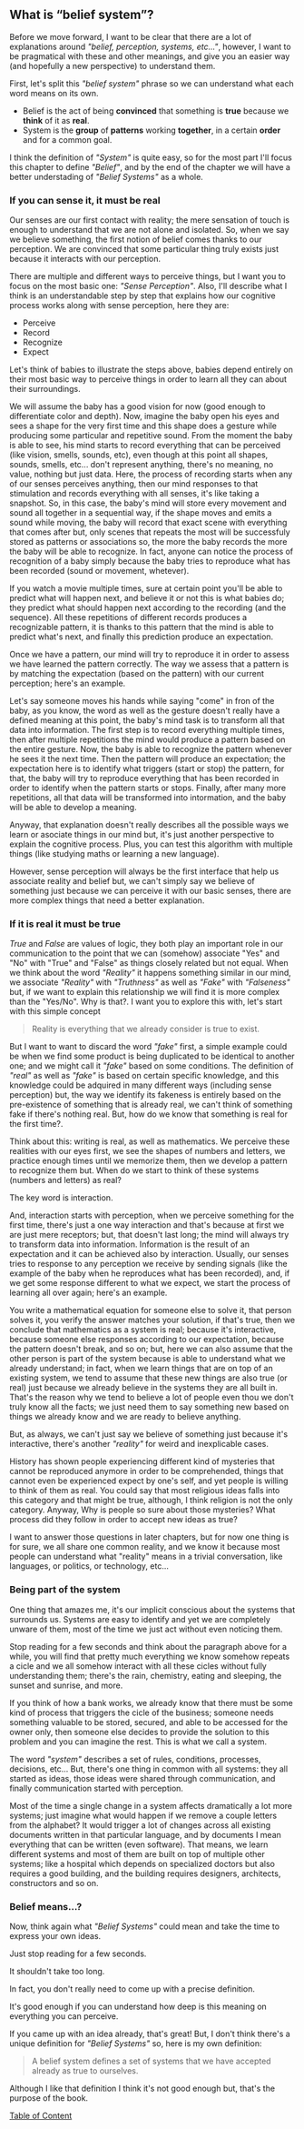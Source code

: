 ## What is “belief system”?

Before we move forward, I want to be clear that there are a lot of explanations around _"belief, perception, systems, etc..."_, however, I want to be pragmatical with these and other meanings, and give you an easier way (and hopefully a new perspective) to understand them.

First, let's split this _"belief system"_ phrase so we can understand what each word means on its own.

  * Belief is the act of being **convinced** that something is **true** because we **think** of it as **real**.
  * System is the **group** of **patterns** working **together**, in a certain **order** and for a common goal.

I think the definition of _"System"_ is quite easy, so for the most part I'll focus this chapter to  define _"Belief"_, and by the end of the chapter we will have a better understading of _"Belief Systems"_ as a whole.

### If you can sense it, it must be real

Our senses are our first contact with reality; the mere sensation of touch is enough to understand that we are not alone and isolated. So, when we say we believe something, the first notion of belief comes thanks to our perception. We are convinced that some particular thing truly exists just because it interacts with our perception.

There are multiple and different ways to perceive things, but I want you to focus on the most basic one: _"Sense Perception"_. Also, I'll describe what I think is an understandable step by step that explains how our cognitive process works along with sense perception, here they are:

  * Perceive
  * Record
  * Recognize
  * Expect

Let's think of babies to illustrate the steps above, babies depend entirely on their most basic way to perceive things in order to learn all they can about their surroundings.

We will assume the baby has a good vision for now (good enough to differentiate color and depth). Now, imagine the baby open his eyes and sees a shape for the very first time and this shape does a gesture while producing some particular and repetitive sound. From the moment the baby is able to see, his mind starts to record everything that can be perceived (like vision, smells, sounds, etc), even though at this point all shapes, sounds, smells, etc... don't represent anything, there's no meaning, no value, nothing but just data. Here, the process of recording starts when any of our senses perceives anything, then our mind responses to that stimulation and records everything with all senses, it's like taking a snapshot. So, in this case, the baby's mind will store every movement and sound all together in a sequential way, if the shape moves and emits a sound while moving, the baby will record that exact scene with everything that comes after but, only scenes that repeats the most will be successfuly stored as patterns or associations so, the more the baby records the more the baby will be able to recognize. In fact, anyone can notice the process of recognition of a baby simply because the baby tries to reproduce what has been recorded (sound or movement, whetever).

If you watch a movie multiple times, sure at certain point you'll be able to predict what will happen next, and believe it or not this is what babies do; they predict what should happen next according to the recording (and the sequence). All these repetitions of different records produces a recognizable pattern, it is thanks to this pattern that the mind is able to predict what's next, and finally this prediction produce an expectation.

Once we have a pattern, our mind will try to reproduce it in order to assess we have learned the pattern correctly. The way we assess that a pattern is by matching the expectation (based on the pattern) with our current perception; here's an example.

Let's say someone moves his hands while saying "come" in fron of the baby, as you know, the word as well as the gesture doesn't really have a defined meaning at this point, the baby's mind task is to transform all that data into information. The first step is to record everything multiple times, then after multiple repetitions the mind would produce a pattern based on the entire gesture. Now, the baby is able to recognize the pattern whenever he sees it the next time. Then the pattern will produce an expectation; the expectation here is to identify what triggers (start or stop) the pattern, for that, the baby will try to reproduce everything that has been recorded in order to identify when the pattern starts or stops. Finally, after many more repetitions, all that data will be transformed into intormation, and the baby will be able to develop a meaning.

Anyway, that explanation doesn't really describes all the possible ways we learn or asociate things in our mind but, it's just another perspective to explain the cognitive process. Plus, you can test this algorithm with multiple things (like studying maths or learning a new language).

However, sense perception will always be the first interface that help us associate reality and belief but, we can't simply say we believe of something just because we can perceive it with our basic senses, there are more complex things that need a better explanation.

### If it is real it must be true

*True* and *False* are values of logic, they both play an important role in our communication to the point that we can (somehow) associate "Yes" and "No" with "True" and "False" as things closely related but not equal. When we think about the word _"Reality"_ it happens something similar in our mind, we associate _"Reality"_ with _"Truthness"_ as well as _"Fake"_ with _"Falseness"_ but, if we want to explain this relationship we will find it is more complex than the "Yes/No". Why is that?. I want you to explore this with, let's start with this simple concept

> Reality is everything that we already consider is true to exist.

But I want to want to discard the word _"fake"_ first, a simple example could be when we find some product is being duplicated to be identical to another one; and we might call it _"fake"_ based on some conditions. The definition of _"real"_ as well as _"fake"_ is based on certain specific knowledge, and this knowledge could be adquired in many different ways (including sense perception) but, the way we identify its fakeness is entirely based on the pre-existence of something that is already real, we can't think of something fake if there's nothing real. But, how do we know that something is real for the first time?.

Think about this: writing is real, as well as mathematics. We perceive these realities with our eyes first, we see the shapes of numbers and letters, we practice enough times until we memorize them, then we develop a pattern to recognize them but. When do we start to think of these systems (numbers and letters) as real?

The key word is interaction.

And, interaction starts with perception, when we perceive something for the first time, there's just a one way interaction and that's because at first we are just mere receptors; but, that doesn't last long; the mind will always try to transform data into information. Information is the result of an expectation and it can be achieved also by interaction. Usually, our senses tries to response to any perception we receive by sending signals (like the example of the baby when he reproduces what has been recorded), and, if we get some response different to what we expect, we start the process of learning all over again; here's an example.

You write a mathematical equation for someone else to solve it, that person solves it, you verify the answer matches your solution, if that's true, then we conclude that mathematics as a system is real; because it's interactive, because someone else responses according to our expectation, because the pattern doesn't break, and so on; but, here we can also assume that the other person is part of the system because is able to understand what we already understand; in fact, when we learn things that are on top of an existing system, we tend to assume that these new things are also true (or real) just because we already believe in the systems they are all built in. That's the reason why we tend to believe a lot of people even thou we don't truly know all the facts; we just need them to say something new based on things we already know and we are ready to believe anything.

But, as always, we can't just say we believe of something just because it's interactive, there's another _"reality"_ for weird and inexplicable cases.

History has shown people experiencing different kind of mysteries that cannot be reproduced anymore in order to be comprehended, things that cannot even be experienced expect by one's self, and yet people is willing to think of them as real. You could say that most religious ideas falls into this category and that might be true, although, I think religion is not the only category. Anyway, Why is people so sure about those mysteries? What process did they follow in order to accept new ideas as true?

I want to answer those questions in later chapters, but for now one thing is for sure, we all share one common reality, and we know it because most people can understand what "reality" means in a trivial conversation, like languages, or politics, or technology, etc...

### Being part of the system

One thing that amazes me, it's our implicit conscious about the systems that surrounds us. Systems are easy to identify and yet we are completely unware of them, most of the time we just act without even noticing them.

Stop reading for a few seconds and think about the paragraph above for a while, you will find that pretty much everything we know somehow repeats a cicle and we all somehow interact with all these cicles without fully understanding them; there's the rain, chemistry, eating and sleeping, the sunset and sunrise, and more.

If you think of how a bank works, we already know that there must be some kind of process that triggers the cicle of the business; someone needs something valuable to be stored, secured, and able to be accessed for the owner only, then someone else decides to provide the solution to this problem and you can imagine the rest. This is what we call a system.

The word _"system"_ describes a set of rules, conditions, processes, decisions, etc... But, there's one thing in common with all systems: they all started as ideas, those ideas were shared through communication, and finally communication started with perception.

Most of the time a single change in a system affects dramatically a lot more systems; just imagine what would happen if we remove a couple letters from the alphabet? It would trigger a lot of changes across all existing documents written in that particular language, and by documents I mean everything that can be written (even software). That means, we learn different systems and most of them are built on top of multiple other systems; like a hospital which depends on specialized doctors but also requires a good building, and the building requires designers, architects, constructors and so on.

### Belief means...?

Now, think again what _"Belief Systems"_ could mean and take the time to express your own ideas.

Just stop reading for a few seconds.

It shouldn't take too long.

In fact, you don't really need to come up with a precise definition.

It's good enough if you can understand how deep is this meaning on everything you can perceive.

If you came up with an idea already, that's great! But, I don't think there's a unique definition for _"Belief Systems"_ so, here is my own definition:

> A belief system defines a set of systems that we have accepted already as true to ourselves.

Although I like that definition I think it's not good enough but, that's the purpose of the book.

[Table of Content](../readme.md#table-of-content)
